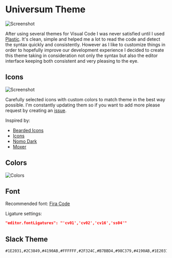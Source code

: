 # Universum Theme


![Screenshot](https://raw.githubusercontent.com/dbeff/vscode-theme-universum/main/resources/screenshot.png)

After using several themes for Visual Code I was never satisfied until I used [Plastic](https://plastictheme.com/). It's clean, simple and helped me a lot to read the code and detect the syntax quickly and consistently. However as I like to customize things in order to hopefully improve our development experience I decided to create this theme taking in consideration not only the syntax but also the editor interface keeping both consistent and very pleasing to the eye.

## Icons

![Screenshot](https://raw.githubusercontent.com/dbeff/vscode-theme-universum/main/resources/icons.png)

Carefully selected icons with custom colors to match theme in the best way possible. I'm constantly updating them so if you want to add more please request by creating an [issue](https://github.com/dbeff/vscode-theme-universum/issues).

Inspired by:

- [Bearded Icons](https://github.com/BeardedBear/bearded-icons)
- [Icons](https://github.com/tal7aouy/vscode-icons)
- [Nomo Dark](https://github.com/be5invis/vscode-iconset)
- [Moxer](https://github.com/moxer-theme/moxer-icons-code)

## Colors

![Colors](https://raw.githubusercontent.com/dbeff/vscode-theme-universum/main/resources/colors.png)

## Font

Recommended font: [Fira Code](https://github.com/tonsky/FiraCode)

Ligature settings:

```JSON
"editor.fontLigatures": "'cv01','cv02','cv16','ss04'"
```


## Slack Theme

```
#1E2031,#2C3849,#4190AB,#FFFFFF,#2F324C,#B7BBD4,#98C379,#4190AB,#1E2031,#B7BBD4
```
